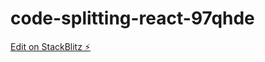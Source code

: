 # code-splitting-react-97qhde

[Edit on StackBlitz ⚡️](https://stackblitz.com/edit/code-splitting-react-97qhde)